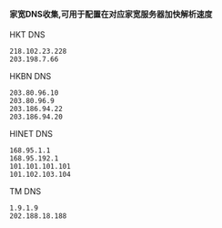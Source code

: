 #### 家宽DNS收集,可用于配置在对应家宽服务器加快解析速度

HKT DNS
```
218.102.23.228
203.198.7.66
```

HKBN DNS
```
203.80.96.10
203.80.96.9
203.186.94.22
203.186.94.20
```

HINET DNS
```
168.95.1.1
168.95.192.1
101.101.101.101
101.102.103.104
```

TM DNS
```
1.9.1.9
202.188.18.188
```

